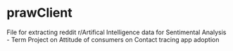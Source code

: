 # prawClient
File for extracting reddit r/Artifical Intelligence data for Sentimental Analysis - Term Project on Attitude of consumers on Contact tracing app adoption
